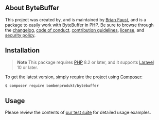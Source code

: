 ## About ByteBuffer

This project was created by, and is maintained by [Brian Faust](https://github.com/faustbrian), and is a package to easily work with ByteBuffer in PHP. Be sure to browse through the [changelog](CHANGELOG.md), [code of conduct](.github/CODE_OF_CONDUCT.md), [contribution guidelines](.github/CONTRIBUTING.md), [license](LICENSE), and [security policy](.github/SECURITY.md).

## Installation

> **Note**
> This package requires [PHP](https://www.php.net/) 8.2 or later, and it supports [Laravel](https://laravel.com/) 10 or later.

To get the latest version, simply require the project using [Composer](https://getcomposer.org/):

```bash
$ composer require bombenprodukt/bytebuffer
```

## Usage

Please review the contents of [our test suite](/tests) for detailed usage examples.
